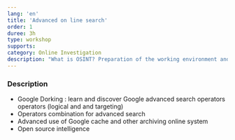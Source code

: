 ```yaml
---
lang: 'en'
title: 'Advanced on line search'
order: 1
duree: 3h
type: workshop
supports: 
category: Online Investigation
description: "What is OSINT? Preparation of the working environment and basic research methods."
---
```


### Description

-   Google Dorking : learn and discover Google advanced search operators
    operators (logical and and targeting)
-   Operators combination for advanced search
-   Advanced use of Google cache and other archiving online system
-   Open source intelligence
